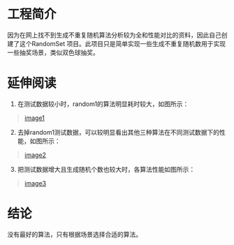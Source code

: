# 工程简介
因为在网上找不到生成不重复随机算法分析较为全和性能对比的资料，因此自己创建了这个RandomSet 项目。此项目只是简单实现一些生成不重复随机数用于实现一些抽奖场景，类似双色球抽奖。
# 延伸阅读
 1. 在测试数据较小时，random1的算法明显耗时较大，如图所示：
> [image1](https://github.com/cloundfan/RandomSet/screenshot/image1.png)
 2. 去掉random1测试数据，可以较明显看出其他三种算法在不同测试数据下的性能，如图所示：
> [image2](https://github.com/cloundfan/RandomSet/screenshot/image2.png)
 3. 把测试数据增大且生成随机个数也较大时，各算法性能如图所示：
> [image3](https://github.com/cloundfan/RandomSet/screenshot/image3.png)
# 结论
没有最好的算法，只有根据场景选择合适的算法。